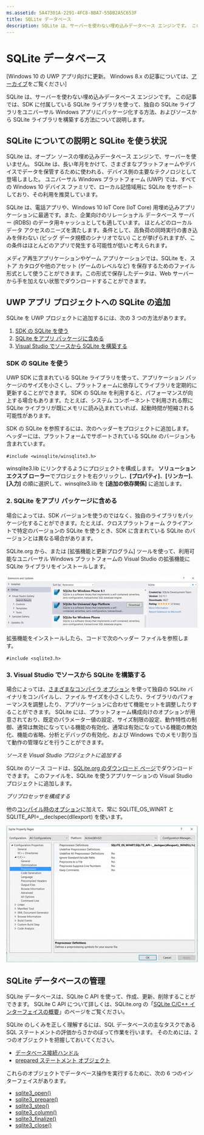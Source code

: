 ```yaml
---
ms.assetid: 5A47301A-2291-4FC8-8BA7-55DB2A5C653F
title: SQLite データベース
description: SQLite は、サーバーを使わない埋め込みデータベース エンジンです。 この記事では、SDK に付属している SQLite ライブラリを使って、独自の SQLite ライブラリをユニバーサル Windows アプリにパッケージ化する方法、およびソースから SQLite ライブラリを構築する方法について説明します。
---
```

# SQLite データベース

\[Windows 10 の UWP アプリ向けに更新。 Windows 8.x の記事については、[アーカイブ](http://go.microsoft.com/fwlink/p/?linkid=619132)をご覧ください\]


SQLite は、サーバーを使わない埋め込みデータベース エンジンです。 この記事では、SDK に付属している SQLite ライブラリを使って、独自の SQLite ライブラリをユニバーサル Windows アプリにパッケージ化する方法、およびソースから SQLite ライブラリを構築する方法について説明します。

## SQLite についての説明と SQLite を使う状況

SQLite は、オープン ソースの埋め込みデータベース エンジンで、サーバーを使いません。 SQLite は、長い年月をかけて、さまざまなプラットフォームやデバイスでデータを保管するために使われる、デバイス側の主要なテクノロジとして登場しました。 ユニバーサル Windows プラットフォーム (UWP) では、すべての Windows 10 デバイス ファミリで、ローカル記憶域用に SQLite をサポートしており、その利用を推奨しています。

SQLite は、電話アプリや、Windows 10 IoT Core (IoT Core) 用埋め込みアプリケーションに最適です。また、企業向けのリレーショナル データベース サーバー (RDBS) のデータ用キャッシュとしても適しています。 ほとんどのローカル データ アクセスのニーズを満たします。条件として、高負荷の同時実行の書き込みを伴わない (ビッグ データ規模のシナリオでない) ことが挙げられますが、この条件はほとんどのアプリで発生する可能性が低いと考えられます。

メディア再生アプリケーションやゲーム アプリケーションでは、SQLite を、ストア カタログや他のアセット (ゲームのレベルなど) を保存するためのファイル形式として使うことができます。この形式で保存したデータは、Web サーバーから手を加えない状態でダウンロードすることができます。

## UWP アプリ プロジェクトへの SQLite の追加

SQLite を UWP プロジェクトに追加するには、次の 3 つの方法があります。

1.  [SDK の SQLite を使う](#using-the-sdk-sqlite)
2.  [SQLite をアプリ パッケージに含める](#including-sqlite-in-the-app-package)
3.  [Visual Studio でソースから SQLite を構築する](#building-sqlite-from-source-in-visual-studio)

### SDK の SQLite を使う

UWP SDK に含まれている SQLite ライブラリを使って、アプリケーション パッケージのサイズを小さくし、プラットフォームに依存してライブラリを定期的に更新することができます。 SDK の SQLite を利用すると、パフォーマンスが向上する場合もあります。たとえば、システム コンポーネントで利用される際に SQLite ライブラリが既にメモリに読み込まれていれば、起動時間が短縮される可能性があります。

SDK の SQLite を参照するには、次のヘッダーをプロジェクトに追加します。 ヘッダーには、プラットフォームでサポートされている SQLite のバージョンも含まれています。

`#include <winsqlite/winsqlite3.h>`

winsqlite3.lib にリンクするようにプロジェクトを構成します。 **ソリューション エクスプ ローラー**でプロジェクトを右クリックし、**[プロパティ]**、**[リンカー]**、**[入力]** の順に選択して、winsqlite3.lib を **[追加の依存関係]** に追加します。

### 2. SQLite をアプリ パッケージに含める

場合によっては、SDK バージョンを使うのではなく、独自のライブラリをパッケージ化することができます。たとえば、クロスプラットフォーム クライアントで特定のバージョンの SQLite を使うとき、SDK に含まれている SQLite のバージョンとは異なる場合があります。

SQLite.org から、または [拡張機能と更新プログラム] ツールを使って、利用可能なユニバーサル Windows プラットフォームの Visual Studio の拡張機能に SQLite ライブラリをインストールします。

![[拡張機能と更新プログラム] 画面](./images/extensions-and-updates.png)

拡張機能をインストールしたら、コードで次のヘッダー ファイルを参照します。

`#include <sqlite3.h>`

### 3. Visual Studio でソースから SQLite を構築する

場合によっては、[さまざまなコンパイラ オプション](http://www.sqlite.org/compile.html) を使って独自の SQLite バイナリをコンパイルし、ファイル サイズを小さくしたり、ライブラリのパフォーマンスを調整したり、アプリケーションに合わせて機能セットを調整したりすることができます。 SQLite には、プラットフォーム構成向けのオプションが用意されており、既定のパラメーター値の設定、サイズ制限の設定、動作特性の制御、通常は無効になっている機能の有効化、通常は有効になっている機能の無効化、機能の省略、分析とデバッグの有効化、および Windows でのメモリ割り当て動作の管理などを行うことができます。

*ソースを Visual Studio プロジェクトに追加する*

SQLite のソース コードは、[SQLite.org のダウンロード ページ](https://www.sqlite.org/download.html)でダウンロードできます。 このファイルを、SQLite を使うアプリケーションの Visual Studio プロジェクトに追加します。

*プリプロセッサを構成する*

他の[コンパイル時のオプション](http://www.sqlite.org/compile.html)に加えて、常に SQLITE\_OS\_WINRT と SQLITE\_API=\_\_declspec(dllexport) を使います。

![[SQLite プロパティ ページ] 画面](./images/property-pages.png)

## SQLite データベースの管理

SQLite データベースは、SQLite C API を使って、作成、更新、削除することができます。 SQLite C API について詳しくは、SQLite.org の「[SQLite C/C++ インターフェイスの概要](http://www.sqlite.org/cintro.html)」のページをご覧ください。

SQLite のしくみを正しく理解するには、SQL データベースの主なタスクである SQL ステートメントの評価からさかのぼって作業を行います。 そのためには、2 つのオブジェクトを把握しておいてください。

-   [データベース接続ハンドル](https://www.sqlite.org/c3ref/sqlite3.html)
-   [prepared ステートメント オブジェクト](https://www.sqlite.org/c3ref/stmt.html)

これらのオブジェクトでデータベース操作を実行するために、次の 6 つのインターフェイスがあります。

-   [sqlite3\_open()](https://web.archive.org/web/20141228070025/http:/www.sqlite.org/c3ref/open.html)
-   [sqlite3\_prepare()](https://web.archive.org/web/20141228070025/http:/www.sqlite.org/c3ref/prepare.html)
-   [sqlite3\_step()](https://web.archive.org/web/20141228070025/http:/www.sqlite.org/c3ref/step.html)
-   [sqlite3\_column()](https://web.archive.org/web/20141228070025/http:/www.sqlite.org/c3ref/column_blob.html)
-   [sqlite3\_finalize()](https://web.archive.org/web/20141228070025/http:/www.sqlite.org/c3ref/finalize.html)
-   [sqlite3\_close()](https://web.archive.org/web/20141228070025/http:/www.sqlite.org/c3ref/close.html)

 

 






<!--HONumber=Mar16_HO1-->



